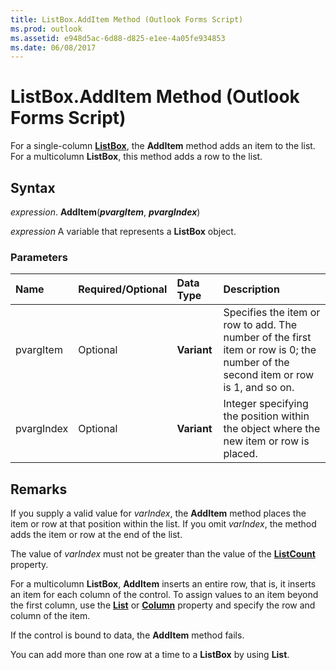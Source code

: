 ```yaml
---
title: ListBox.AddItem Method (Outlook Forms Script)
ms.prod: outlook
ms.assetid: e948d5ac-6d88-d825-e1ee-4a05fe934853
ms.date: 06/08/2017
---
```



# ListBox.AddItem Method (Outlook Forms Script)

For a single-column  **[ListBox](Outlook.listbox.md)**, the  **AddItem** method adds an item to the list. For a multicolumn **ListBox**, this method adds a row to the list.


## Syntax

 _expression_. **AddItem**(**_pvargItem_**,  **_pvargIndex_**)

 _expression_ A variable that represents a  **ListBox** object.


### Parameters



|**Name**|**Required/Optional**|**Data Type**|**Description**|
|:-----|:-----|:-----|:-----|
|pvargItem|Optional| **Variant**|Specifies the item or row to add. The number of the first item or row is 0; the number of the second item or row is 1, and so on.|
|pvargIndex|Optional| **Variant**|Integer specifying the position within the object where the new item or row is placed.|

## Remarks

If you supply a valid value for  _varIndex_, the  **AddItem** method places the item or row at that position within the list. If you omit _varIndex_, the method adds the item or row at the end of the list.

The value of  _varIndex_ must not be greater than the value of the **[ListCount](Outlook.listbox.listcount.md)** property.

For a multicolumn  **ListBox**,  **AddItem** inserts an entire row, that is, it inserts an item for each column of the control. To assign values to an item beyond the first column, use the **[List](Outlook.listbox.list.md)** or **[Column](Outlook.listbox.column.md)** property and specify the row and column of the item.

If the control is bound to data, the  **AddItem** method fails.

You can add more than one row at a time to a  **ListBox** by using **List**.


